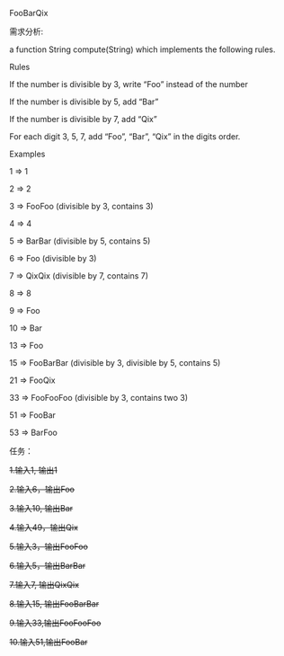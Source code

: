 FooBarQix

需求分析:

a function String compute(String) which implements the following rules.

Rules

If the number is divisible by 3, write “Foo” instead of the number

If the number is divisible by 5, add “Bar”

If the number is divisible by 7, add “Qix”

For each digit 3, 5, 7, add “Foo”, “Bar”, “Qix” in the digits order.

Examples

1  => 1

2  => 2

3  => FooFoo (divisible by 3, contains 3)

4  => 4

5  => BarBar (divisible by 5, contains 5)

6  => Foo (divisible by 3)

7  => QixQix (divisible by 7, contains 7)

8  => 8

9  => Foo

10 => Bar

13 => Foo

15 => FooBarBar (divisible by 3, divisible by 5, contains 5)

21 => FooQix

33 => FooFooFoo (divisible by 3, contains two 3)

51 => FooBar

53 => BarFoo

任务：

~~1.输入1, 输出1~~

~~2.输入6，输出Foo~~

~~3.输入10, 输出Bar~~

~~4.输入49，输出Qix~~

~~5.输入3，输出FooFoo~~

~~6.输入5，输出BarBar~~

~~7.输入7, 输出QixQix~~

~~8.输入15, 输出FooBarBar~~

~~9.输入33,输出FooFooFoo~~

~~10.输入51,输出FooBar~~
